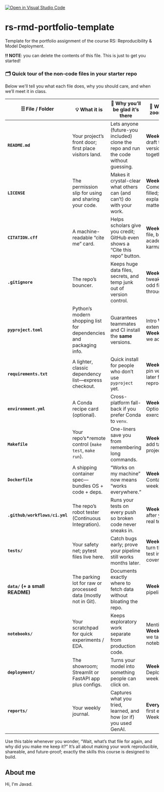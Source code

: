 [![Open in Visual Studio Code](https://classroom.github.com/assets/open-in-vscode-2e0aaae1b6195c2367325f4f02e2d04e9abb55f0b24a779b69b11b9e10269abc.svg)](https://classroom.github.com/online_ide?assignment_repo_id=20117810&assignment_repo_type=AssignmentRepo)
# rs-rmd-portfolio-template
Template for the portfolio assignment of the course RS: Reproducibility &amp; Model Deployment.

**‼️ NOTE**: you can delete the contents of this file. This is just to get you started!

### 🗂️ Quick tour of the **non-code files** in your starter repo

Below we'll tell you what each file does, why you should care, and when we’ll meet it in class.

| 🗄️ File / Folder                | 💡 What it is                                                        | 🙏 Why you’ll be glad it’s there                                                    | 🔎 When we’ll zoom in on it                                      |
| ------------------------------ | -------------------------------------------------------------------- | ----------------------------------------------------------------------------------- | --------------------------------------------------------------- |
| **`README.md`**                | Your project’s front door; first place visitors land.                | Lets anyone (future-you included) clone the repo and run the code without guessing. | **Week 1** We draft the first version together.                 |
| **`LICENSE`**                  | The permission slip for using and sharing your code.                 | Makes it crystal-clear what others can (and can’t) do with your work.               | **Week 1** Comes pre-filled; we explain why it matters.         |
| **`CITATION.cff`**             | A machine-readable “cite me” card.                                   | Helps scholars give you credit; GitHub even shows a “Cite this repo” button.        | **Week 1** Tiny file, big academic karma.                       |
| **`.gitignore`**               | The repo’s bouncer.                                                  | Keeps huge data files, secrets, and temp junk out of version control.               | **Week 1** You’ll tweak it when odd files slip through.         |
| **`pyproject.toml`**           | Python’s modern shopping list for dependencies and packaging info.   | Guarantees teammates and CI install the **same** versions.                          | Intro **Week 1**, extended in **Week 2** when we add real libs. |
| **`requirements.txt`**         | A lighter, classic dependency list—express checkout.                 | Quick install for people who don’t use `pyproject` yet.                             | **Week 2** We pin versions later for full reproducibility.      |
| **`environment.yml`**          | A Conda recipe card (optional).                                      | Cross-platform fall-back if you prefer Conda to `venv`.                             | **Week 2** Optional exercise.                                   |
| **`Makefile`**                 | Your repo’s*remote control (`make test`, `make run`).                | One-liners save you from remembering long commands.                                 | **Week 2** We add tasks as the project grows.                   |
| **`Dockerfile`**               | A shipping container spec—bundles OS + code + deps.                  | “Works on my machine” now means “works everywhere.”                                 | **Week 4** Containerisation week.                               |
| **`.github/workflows/ci.yml`** | The repo’s robot tester (Continuous Integration).                    | Runs your tests on every push so broken code never sneaks in.                       | **Week 3** Right after you write real tests.                    |
| **`tests/`**                   | Your safety net; pytest files live here.                             | Catch bugs early; prove your pipeline still works months later.                     | **Week 3** We’ll turn the smoke test into real coverage.        |
| **`data/` (+ a small README)** | The parking lot for raw or processed data (mostly not in Git).       | Documents exactly where to fetch data without bloating the repo.                    | **Week 5** Data-pipeline week.                                  |
| **`notebooks/`**               | Your scratchpad for quick experiments / EDA.                         | Keeps exploratory work separate from production code.                               | Mentioned **Week 3** when we talk tidy notebooks.               |
| **`deployment/`**              | The showroom; Streamlit or FastAPI app plus configs.                 | Turns your model into something people can click on.                                | **Week 6** Deployment week.                                     |
| **`reports/`**                 | Your weekly journal.                                                 | Captures what you tried, learned, and how (or if) you used GenAI.                   | **Every week**—first entry in Week 1.                           |

Use this table whenever you wonder, “Wait, what’s that file for again, and why did you make me keep it?”
It’s all about making your work reproducible, shareable, and future-proof; exactly the skills this course is designed to build.


## About me
Hi, I'm Javad.